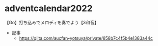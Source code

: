 # adventcalendar2022
【Go】打ち込みでメロディを奏でよう【3和音】

- 記事
  - https://qiita.com/aucfan-yotsuya/private/858b7c4f5b4e1383a44c
